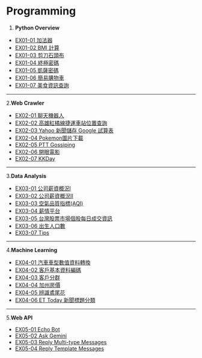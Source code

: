 # Programming

1. **Python Overview**
  - [EX01-01 加法器](EX01_01.ipynb)
  - [EX01-02 BMI 計算](EX01_02_.ipynb)
  - [EX01-03 剪刀石頭布](EX01_03.ipynb)
  - [EX01-04 終極密碼](EX01_04.ipynb)
  - [EX01-05 凱薩密碼](EX01_05.ipynb)
  - [EX01-06 簡易購物車](EX01_06.ipynb)
  - [EX01-07 美食資訊查詢](EX01_07.ipynb)
---
2.**Web Crawler**
  - [EX02-01 聊天機器人](EX02_01.ipynb)
  - [EX02-02 高雄紅橘線捷運車站位置查詢](EX02_02.ipynb)
  - [EX02-03 Yahoo 新聞儲存 Google 試算表](EX02_03.ipynb)
  - [EX02-04 Pokemon圖片下載](EX02_04.ipynb)
  - [EX02-05 PTT Gossiping](EX02_05.ipynb)
  - [EX02-06 開眼電影](EX02_06.ipynb)
  - [EX02-07 KKDay](EX02_07.ipynb)
---
3.**Data Analysis**
  - [EX03-01 公司薪資概況Ⅰ](EX03_01.ipynb)
  - [EX03-02 公司薪資概況ⅠⅠ](EX03_02.ipynb)
  - [EX03-03 空氣品質指標(AQI)](EX03_03.ipynb)
  - [EX03-04 薪情平台](EX03_04.ipynb)
  - [EX03-05 台灣股票市場個股每日成交資訊](EX03_05.ipynb)
  - [EX03-06 出生人口數](EX03_06.ipynb)
  - [EX03-07 Tips](EX03_07.ipynb)
---
4.**Machine Learning**
  - [EX04-01 汽車車型數值資料轉換](EX04_01.ipynb)
  - [EX04-02 客戶基本資料編碼](EX04_02.ipynb)
  - [EX04-03 客戶分群](EX04_03.ipynb)
  - [EX04-04 加州房價](EX04_04.ipynb)
  - [EX04-05 辨識鳶尾花](EX04_05.ipynb)
  - [EX04-06 ET Today 新聞標題分類](EX04_06.ipynb)

---
5.**Web API**
  - [EX05-01 Echo Bot](EX05_01.ipynb)
  - [EX05-02 Ask Gemini](EX05_02.ipynb)
  - [EX05-03 Reply Multi-type Messages](EX05_03.ipynb)
  - [EX05-04 Reply Template Messages](EX05_03.ipynb)
